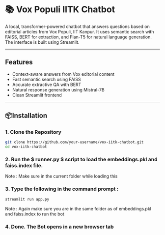 # 📚 Vox Populi IITK Chatbot

A local, transformer-powered chatbot that answers questions based on editorial articles from Vox Populi, IIT Kanpur. It uses semantic search with FAISS, BERT for extraction, and Flan-T5 for natural language generation. The interface is built using Streamlit.

---

## Features

- Context-aware answers from Vox editorial content
- Fast semantic search using FAISS
- Accurate extractive QA with BERT
- Natural response generation using Mistral-7B
- Clean Streamlit frontend

---

## 📦Installation

### 1. Clone the Repository

```bash
git clone https://github.com/your-username/vox-iitk-chatbot.git
cd vox-iitk-chatbot
```
### 2. Run the $ runner.py $ script to load the embeddings.pkl and faiss.index file.
Note : Make sure in the current folder while loading this

### 3. Type the following in the command prompt :
```bash
streamlit run app.py
```
Note : Again make sure you are in the same folder as of embeddings.pkl and faiss.index to run the bot

### 4. Done. The Bot opens in a new browser tab
